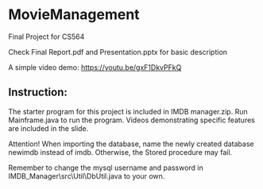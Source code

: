 # MovieManagement
Final Project for CS564

Check Final Report.pdf and Presentation.pptx for basic description

A simple video demo: https://youtu.be/gxF1DkvPFkQ


## Instruction:
The starter program for this project is included in IMDB manager.zip. Run Mainframe.java to run the program. Videos demonstrating specific features are included in the slide.


Attention!
When importing the database, name the newly created database newimdb instead of imdb. Otherwise, the Stored procedure may fail.

Remember to change the mysql username and password in IMDB_Manager\src\Util\DbUtil.java to your own.
